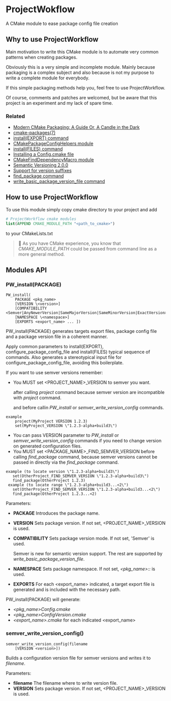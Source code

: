 # ProjectWokflow

A CMake module to ease package config file creation

## Why to use ProjectWorkflow

Main motivation to write this CMake module is to automate very common patterns when creating packages.

Obviously this is a very simple and incomplete module. Mainly because packaging is a complex subject and also because is not my purpose to write a complete module for everybody.

If this simple packaging methods help you, feel free to use ProjectWorkflow.

Of course, comments and patches are welcomed, but be aware that this project is an experiment and my lack of spare time.

### Related
- [Modern CMake Packaging: A Guide
Or, A Candle in the Dark](https://blog.vito.nyc/posts/cmake-pkg/)
- [cmake-packages(7)](https://cmake.org/cmake/help/latest/manual/cmake-packages.7.html#creating-packages)
- [install(EXPORT) command](https://cmake.org/cmake/help/latest/command/install.html#export)
- [CMakePackageConfigHelpers module](https://cmake.org/cmake/help/latest/module/CMakePackageConfigHelpers.html)
- [install(FILES) command](https://cmake.org/cmake/help/latest/command/install.html#files)
- [Installing a Config.cmake file](https://www.f-ax.de/dev/2020/10/07/cmake-config-package.html)
- [CMakeFindDependencyMacro module](https://cmake.org/cmake/help/latest/module/CMakeFindDependencyMacro.html)
- [Semantic Versioning 2.0.0](https://semver.org/)
- [Support for version suffixes](https://gitlab.kitware.com/cmake/cmake/-/issues/16716)
- [find_package command](https://cmake.org/cmake/help/latest/command/find_package.html)
- [write_basic_package_version_file command](https://cmake.org/cmake/help/latest/module/CMakePackageConfigHelpers.html#command:write_basic_package_version_file)

## How to use ProjectWorkflow

To use this module simply copy cmake directory to your project and add 
```cmake
# ProjectWorkflow cmake modules
list(APPEND CMAKE_MODULE_PATH "<path_to_cmake>")
```
to your CMakeLists.txt

> 📝 As you have CMake experience, you know that *CMAKE_MODULE_PATH* could be passed from command line as a more general method.

## Modules API

### PW_install(PACKAGE)

```
PW_install(
    PACKAGE <pkg_name> 
    [VERSION \<version>]
    [COMPATIBILITY <Semver|AnyNewerVersion|SameMajorVersion|SameMinorVersion|ExactVersion>]
    [NAMESPACE \<namespace>]
    [EXPORTS <export_name> ... ])
```

PW_install(PACKAGE) generates targets export files, package config file and a package version file in a coherent manner.

Apply common parameters to install(EXPORT), configure_package_config_file and install(FILES) typical sequence of commands.
Also generates a stereotypical input file for configure_package_config_file, avoiding this boilerplate.

If you want to use semver versions remember:
- You MUST set <PROJECT_NAME>_VERSION to semver you want.
  
  after calling *project* command because semver version are incompatible with *project* command.
  
  and before callin *PW_install* or *semver_write_version_config* commands.
  
```
example
    project(MyProject VERSION 1.2.3)
    set(MyProject_VERSION \"1.2.3-alpha+build3\")
```

- You can pass VERSION parameter to *PW_install* or *semver_write_version_config* commands if you need to change version on generated configuration files.
- You MUST set <PACKAGE_NAME>_FIND_SEMVER_VERSION before calling *find_package* command, because semver versions cannot be passed in directly via the *find_package* command.
```
example (to locate version \"1.2.3-alpha+build3\")
   set(OtherProject_FIND_SEMVER_VERSION \"1.2.3-alpha+build3\")
   find_package(OtherProject 1.2.3)
 example (to locate range \"1.2.3-alpha+build3...<2\")
   set(OtherProject_FIND_SEMVER_VERSION \"1.2.3-alpha+build3...<2\")
   find_package(OtherProject 1.2.3...<2)
```

Parameters:
- **PACKAGE** Introduces the package name.
- **VERSION** Sets package version. If not set, <PROJECT_NAME>_VERSION is used.
- **COMPATIBILITY** Sets package version mode. If not set, 'Semver' is used.
  
  Semver is new for semantic version support.
  The rest are supported by *write_basic_package_version_file*.
  
- **NAMESPACE** Sets package namespace. If not set, *<pkg_name>::* is used.
- **EXPORTS** For each <export_name> indicated, a target export file is generated and is included with the necessary path.

PW_install(PACKAGE) will generate:
- *<pkg_name>Config.cmake*
- *<pkg_name>ConfigVersion.cmake*
- *<export_name>.cmake* for each indicated <export_name>

### semver_write_version_config()

```
semver_write_version_config(filename
    [VERSION <version>])
```

Builds a configuration version file for semver versions and writes it to *filename*.

Parameters:
- **filename** The filename where to write version file.
- **VERSION** Sets package version. If not set, <PROJECT_NAME>_VERSION is used.
